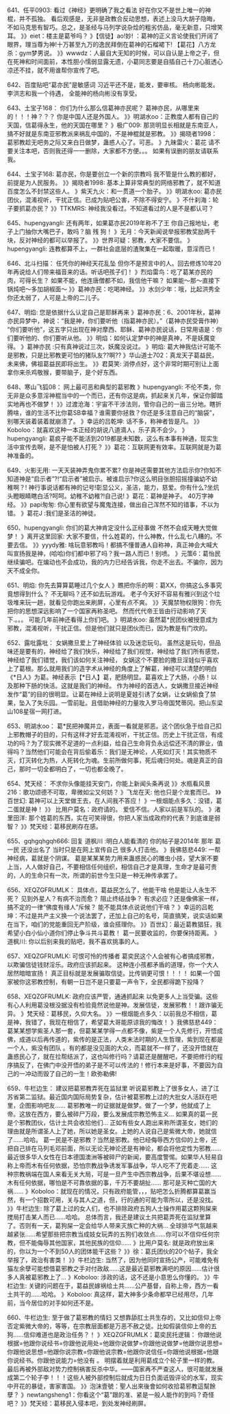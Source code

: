 641、任平0903:  看过《神经》更明确了我之看法
 好在你又不是世上唯一的神棍，并不孤独。
 看后观感是，无非是政教合反动思想，表述上没马大胡子隐晦，不如马克思有智巧。总之，是圣经与马列学说杂烩的粗劣仿品，毫无新意，只增笑耳。
 》》eiet：楼主是葛爷吗？
 》【信徒】ao!妙! ：葛神的正义言论使我们开阔了眼界，理当尊为神!十万甚至九万的逸民拜倒在葛神的石榴裙下!
【葛花】八方龙杀：gym梦男说。
 》》wwwdz：人最自大无知的时候，可以自认是上帝之子，但在死神和时间面前，本性胆小懦弱显露无遗，小葛同志要是自插自己十刀心脏透心凉还不挂，就不用谁帮你宣传了吧。
 
642、百度贴吧“葛亦民”是敏感词
 习近平还不是，能发，要审核。
 杨向彬能发。
 李洪志和我一个待遇，
 全能神的杨向彬没有享受。

643、土宝子168： 你们为什么那么信葛神亦民呢？
 葛神亦民，从哪里来的！！！神？？？
 你是中国人还是外国人。
 》》明湖水oo：正教度人都有自己的天国，信葛得永生，他的天国在哪里？
 》极广009:  那货明显长相就是东南亚人，搞不好就是东南亚邪教派来祸乱中国的，不是神棍就是邪教。
 》》揭晓者1998：葛邪教趁无吧务之际又来白日做梦，蛊惑人心了。可恶。
 》九昧雷火：葛花
 请不要关注本吧，否则我还得一一删除，大家都不方便。。。
 如果有误删的朋友请联系我。

644、土宝子168:  葛亦民，你是要创立一个新的宗教吗
 我不管是什么教的都好，前提是为人民服务。
 》》揭晓者1998: 基本上算非常典型的网络邪教了，就不知道百度怎么不封禁这些人。
 》紫天九火：和一贯道一个胎子。
 》》明湖水oo: 葛亦民团伙，混淆视听，干扰正信。已成为贴吧公害，不除不得安宁。
 》不什刹海：轮子要抓葛亦民？
 》》TTKMRS: 神经我没看过。不知道看过的人是不是都认可？

645、hupengyangli:   还有两年，如果葛亦民2019年称不了王
 你自己报地址，老子上门抽你大嘴巴子，敢吗？脑 残 狗！
 》无月：今天新闻说举报邪教奖励两千块，反对神经的都可以举报了。
 》》世界可疑：邪教，大家不要信。
 》hupengyangli: 连教都算不上，一群社会底层的渣聚集在一起取暖，意淫而已！

646、北斗扫描：  任凭你的神经天花乱坠
 但你不是预言中的人。回去修炼10年20年再说给人们带来福音来的话。听话吧孩子们！
 》烈焰雷鸟：吃了葛某亦民的肉，可得长生？
 如果不能，他连唐僧都不如，我信他干嘛？
 如果能～那～直接下锅炖吧～多加胡椒面～
 》》葛神亦民：吃喝神经。
 》》水剑少年：哦，比起洪秀全你还太弱了，人可是上帝的二儿子。

647、明焰:   您是依据什么认定自己是耶稣再来
 》葛神亦民：6、2001年秋，葛神亦民异梦中，神说：“我是神，你们要听他（指葛神亦民）。”（葛神亦民受膏作神）
“你们要听他”，这五字只出现在神对摩西、耶稣、葛神亦民说话，日常用语是：你们要听他的、你们要听从他。
 》》明焰：如何认定梦中的神是真神，不是妖魔变得。
 》葛神亦民 :只有真神说过三次，妖魔没说过。
 》明焰: 葛大神我估计可能不是邪教，只是比邪教更可怕的猪队友??啊??
》华山道士702：真龙天子葛益民，未来佛，佛祖葛益民即将出生。
 》》君莫笑: 消停点好，这个非常时期可别让上面拿你来杀鸡敬猴，要带脑子，是个好东西。

648、寒山飞狐08：  网上最可恶和典型的葛邪教
》hupengyangli: 不伦不类，你无非是众多意淫神棍当中的一个而已，还有你这是病，抓起来关几年，保证你脚踏实地再也不做梦！
》》过渡沧海：宇宙不干涉法则，管你自己的一亩三分地。瞎折腾啥，谁的生活不比你葛SB幸福？谁需要你拯救？你还是多注意自己的“脑袋”，别哪天装着装着就崩溃了。
》幸运的吕乾坤: 话不多，称神者皆是凡。
》》Koboloo：就喜欢这种一本正经的胡说八道滴人，乐子真不会少。
》hupengyangli: 葛疯子能不能活到2019都是未知数，这么有本事有神通，现实生活中宣传去啊，是不是怕被人打死？
》》葛花：互联网更有效率。互联网就是为葛神准备的。

649、火影无用:   一天天装神弄鬼你累不累?
你是神还需要其他方法启示你?你知不知道神是“启示者”?!“启示者”被启示。被谁启示?你这么明目张胆招摇撞骗幼不幼稚啊？!
神行事说话都有神的记号!彰显公义，圣洁，能力，慈爱。你有什么?坐炕头瞪眼睛瞎白活?呵呵。幼稚不幼稚?!自己说!
》葛花：葛神是神子。
40万字神经。
》》papi匆匆: 你心里有欲望与魔鬼连接，做出自己浑然不知的错事，不以为错。
》葛花J :我们是圣洁的神徒。

650、hupengyangli:  你们的葛大神肯定没什么正经事做
 不然不会成天睡大觉做梦！
 》离开这里回家: 大家不要信，什么姓葛的，什么神教，什么乱七八糟的。不要去信。
 》》yyydy雅: 啥玩意邪教吗！都搞不懂普通人自称神，真正神会大喊大叫宣扬我是神，(哈哈)你们都中邪了吗？我一路人而已！别喷。
 》元策6：葛怡民继续骗吧。在煸动也不会成功，我的内力已经告诉我，你走不出去。不骗你，因为天不成全你。

651、明焰:   你先去算算葛睡过几个女人
 》瞧把你乐的啊：葛XX，你搞这么多事究竟想得到什么？
 不无聊吗？还不如去玩游戏。
 老子今天好不容易有雅兴到这个垃圾堆来玩一趟，就看见你跑出来刷屏，心里有点不爽。
 》》天魔禁物权限狗：你先把你的思想深远影响了一个国家再称圣吧。
 然而代代帝王皆由行动影响了天下.。。。 可能几年前神还看得上你们吧。
 》明湖水oo: 虽然葛*民团伙被授意成为邪教，混淆视听，干扰正信。但是他们就只是团伙而已，因为教是有门坎的。

652、露吡露吡： 女娲撒旦爱上了神经体验
 以及迷恋玩句。
 虽然这是玩句，但品味还是要有的，神经给了我们快乐，神经给了我们视觉，神经给了我们所有感觉，神经给了我们错觉，我们该如何关注神经，
 女娲这个不要脸的撒旦淫娃似乎喜欢上了葛根。那么就用我们的造字术从神经的角度上了解葛，神经可以清楚的明白《*日人》为葛。神经表示【*日人】葛，肥肠明显。葛喜欢上了大肠，小肠！以及那种下肠的快活。这就是我们的神经。
 作为神经的首选人，女娲撒旦接近神经发作“葛”的目的很明显。让葛在神经上说明是夏娃引诱了女娲，让女娲偷食了禁果，坠入了失乐园。一雪前耻。且借助神经的力量攻入罗马帝国梵蒂冈。把山东梁山108星宿一网打进。

653、明湖水oo： 葛*民把神魔并立，表面一看就是邪恶。这个团伙急于给自己扣上邪教帽子的目的，只有这样才好去混淆视听，干扰正信。历史上干扰正信，有成功的吗？为了现实微不足道的一点利益，给自己生命背负永远偿还不清的罪业，值得吗？当然他们可能会在背后偷着乐：我们是无神论，人死如灯灭！其实物质不灭，灯灭转化为热，人死转化为魂。生前所做何事，死后魂归何处。魂是真正的自己，那时一切全都明白了，一切也都全晚了。

654、梵天经： 不求你头像能挂天安门，你能上新闻头条再说
 》》水瓶看风景216：歌功颂德不可取，卑微如尘又何妨？
 》飞龙在天: 他也只是个龙套而已。
 》》百世幻: 葛神可以上天堂做王去，在人间我不答应！
 》一根烟能点多久：没错，葛二蛋就是神！
 》》 比用户莫名：政府请的。
 爱信不信。人家以前是军队的。
 》渚里田洋: 那个姓葛的东西，实在可笑得很，你把人家当成政府的代表？到底谁是弱智？
 》》梵天经：葛移民刷存在感。

655、gqhgqhgqh666: 回复 道枫川 :明白人能看清的
 你的帖子是2014年 那年 葛一民 还没出名了 当时只是在网上宣传自己 很多人打击他。
 》我佛慈悲449: 一帮神经病，葛就是个阴谋。
 葛是某某某势力用来蛊惑民心的雕虫小技，望大家不要上当，人人做好自己，不要相信任何组织，相信自己才是真理，生命才是最可贵的，人的生命只有一次，所谓的前世今生只是一种无神传承罢了。

656、XEQZGFRUMLK：  具体点，葛益民怎么了，他能干啥
 他是能让人永生不死？ 见到外星人？有病不治而愈？ 阻止终结战争？ 有求必应？还是像佛家一样，搞不定的一律“佛度有缘人”斥候？ 能不能具体点说说他们干啥？
 》幸运的吕乾坤：不过是共产主义换一个说法罢了，还加上自己的名号，简直搞笑，说实话如果在当下，咱们的党能重回无产阶级，谁会搭理你。
 》》百世幻：最近葛教猖狂，我希望小白小仙小道你们停止争斗共斗葛教！
 葛一民要收监的，你要保持距离。
 》道枫川: 你以后别来我的贴吧，我不喜欢挑事的人。

657、XEQZGFRUMLK:   可恨可怜的传播者
 葛奕民这个人会被有心者搞成邪教，以欺骗信徒钱财淫乐。政府应该抓起来。
 这种连小孩都矛盾的道理，你一个大人居然暗暗宣扬！ 真正目标就是发展骗取信徒。比传销更可恨！！！！ 如果一个国家被你这邪教控制，有朝一日岂不是只要葛一声令下，全民都得跪下投降？

658、XEQZGFRUMLK:    政府应该严管，通通抓起来
 以免更多人上当受骗。这些有心人利用葛没根没据没有检验竟然说他是神。发展信徒，发展邪教！！跟诈骗无异。
 》梵天经：葛移民，久仰大名。
 》》一根烟能点多久：以前我总不相信，葛是神，我错了，我现在相信了，希望葛大哥能原谅我的悔改！
 》我佛慈悲449：葛某某想学紫圣人那一套，但葛某某学得一点都不像，紫是一个人先修行，开悟成佛，成道以后再传道的，紫传的是正法，人类末法时期的人生哲理，紫到现在都是一个人，紫没有团队
 。有的都是没见面的大众，而葛就不一样了，还没开悟就在蛊惑民心了，就在拉帮结派了，这也叫修行吗？请葛还是醒醒吧，不要把修行的程序搞反了，在佛门中没开悟的弟子是不可以传法的！修行本来是好事，不要因为自己的一冲动而毁了自己的一生！欧弥勒佛!

659、牛栏边生：  建议把葛邪教弄死在监狱里
听说葛邪教上了很多女人，进了江苏省第二监狱。最近国内国际局势复杂，估计被葛邪教上过的大批女人活跃在吧里，企图影响吧友……
葛邪教唯一的证据就是做梦。做了一个梦，他就成了上帝。这放在西方，要么被碎尸万段，要么发展成宗教恐怖主义…
如果真的葛一民是个邪教团伙，估计土共会收拾他们…
正如有些女人跑出来称所谓圣女，她们的理由就是所谓圣人上了她，所以她是圣女。上她的人说自己是紫微大帝，她就信了……哈哈。
 葛一民是不是邪教？当然是邪教。他已经侮辱西方信仰的上帝，还把自己排在马列毛邓前面，所以无论无神论还是有神论，都会将他定性为邪教……
最近很多华人女性在日本德国澳洲等被碎尸的新闻，要高度警惕。如果华人轻易自称上帝而木有任何依据，恐怕宗教战争诱发军事战争，华人吃不了兜着走……
这种宗教祸端在国人来看无关大局，可是一旦产生中西宗教战争，后果不堪设想……木有任何依据，哪怕是不可靠依据的事，千万不要胡扯……
那可是灭种亡国的大祸……
》Koboloo：就现在的情况，只有政府能管，，，贴吧怎么折腾都算葛赢当然，有一个招数可用，关与其人之道，但，行的通的可能为零所以，还是没找。
 》》牛栏边生: 除了葛上过的女人们，也不排除政府五狗人士操作用葛这颗狗屎来搅局打击某人而已……哈哈。
 总体而言，我还是建议土共把葛弄死在监狱里算了。否则有一天，葛狗屎一定会给华人带来灭族亡种的大祸…
全球排华气氛越来越紧张……希望那些把宗教当成妓女玩弄的五狗们收敛点……你可以不信仰任何宗教，但不能侮辱其他国家，其他民族的信仰……
》比用户莫名: 就是政府放出来的，你以为一个不到50人的团体能干这些？
 》》徐：葛氏团伙的20个帖子，我全举报了，政治有害类！
 》》牛栏边生: 当然了，因为他同时宣扬公产，可能难免有猫左余孽可能想借葛邪教之手对付政敌……这是最近葛邪教满吧的原因……估计很多人真被葛邪教上了…
》Koboloo: 涉政的话，这不还是小意思么你懂的。
 》》牛栏边生: 关键的问题在于，葛益民嫁祸给土共……公产基督，自称上帝，西方一看土共干的……哈哈。
 》Koboloo: 真这样，葛大神多少条命都早已经用尽，几年前，当今居位的对手如何还不是。

660、牛栏边生:    至于做了葛邪教的情妇
 又想靠舔肛土共生存的，又比如信仰上帝否定紫微大帝的，等等，在宗教层面都是万恶不赦之徒。比如假装信仰上帝的五狗……信仰难道也是政治任务？！
 》XEQZGFRUMLK：葛奕民托逻辑：
 你跟他说根据=他跟你说经书=你跟他说用处=他跟你说做梦=你跟他说做梦=他跟你说思想=你跟他说思想=他跟你说宗教=你跟他说宗教=他跟你说信任=你跟他说根据=他跟你说经书。你跟他说能力=他没有 。
 明摆着就是利用葛成立个轮子里一样的教。最后再被外部敌对势力控制祸害反杀中华。――国家再不严查这人，很可能就发展成第二个轮子李！！！这些人被外部控制后就成为日日负面诋毁评论的水军，现实中开花的暴徒，害家害国。
 》》泡沫壹號：聖人出來後會如何收拾葛邪教這幫餘孽？
 》newtangsheng1：你看这个“葛”跟的准、紧是一般人能作的到吗？奇怪吧？
 》》梵天经：葛移民入侵本吧，到处发神经刷屏。